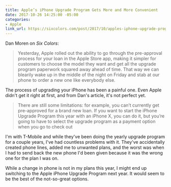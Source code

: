 ```yaml
---
title: Apple’s iPhone Upgrade Program Gets More and More Convenient
date: 2017-10-26 14:25:00 -05:00
categories:
- Apple
link_url: https://sixcolors.com/post/2017/10/apples-iphone-upgrade-program-gets-more-and-more-convenient/
---
```


Dan Moren on *Six Colors*:

> Yesterday, Apple rolled out the ability to go through the pre-approval process for your loan in the Apple Store app, making it simpler for customers to choose the model they want and get all the upgrade program paperwork squared away ahead of time. That way we can blearily wake up in the middle of the night on Friday and stab at our phone to order a new one like everybody else.

The process of upgrading your iPhone has been a painful one. Even Apple didn't get it right at first, and from Dan's article, it's not perfect yet.

> There are still some limitations: for example, you can’t currently get pre-approved for a brand new loan. If you want to start the iPhone Upgrade Program this year with an iPhone X, you can do it, but you’re going to have to select the upgrade program as a payment option when you go to check out

I'm with T-Mobile and while they've been doing the yearly upgrade program for a couple years, I've had countless problems with it. They've accidentally created phone lines, added me to unwanted plans, and the worst was when I had to send back the new phone I'd been given because it was the wrong one for the plan I was on.

While a change in phone is not in my plans this year, I might end up switching to the Apple iPhone Upgrade Program next year. It would seem to be the best of the not-so-great options.
